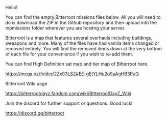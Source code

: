 Hello!

You can find the empty.Bitterroot missions files below. 
All you will need to do is download the ZIP in the Github repository and then upload into the mpmissions folder wherever you are hositng your server.

Bitterroot is a map that features several overhauls including buildings, weeapons and more. 
Many of the files have had vanilla items changed or removed entirely.
You will find the removed items down at the very bottom of each file for your convenience if you wish to re-add them.

You can find High Definition sat map and tier map of Bitterroot here.

https://mega.nz/folder/2Zx03LSZ#EE-gEtYLHu2o9aAgHB3PuQ

Bitterroot Wiki page

https://bitterrootdayz.fandom.com/wiki/BitterrootDayZ_Wiki

Join the discord for further support or questions. Good luck!

https://discord.gg/bitterroot
